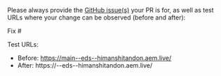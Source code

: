 Please always provide the [GitHub issue(s)](../issues) your PR is for, as well as test URLs where your change can be observed (before and after):

Fix #<gh-issue-id>

Test URLs:
- Before: https://main--eds--himanshitandon.aem.live/
- After: https://<branch>--eds--himanshitandon.aem.live/
